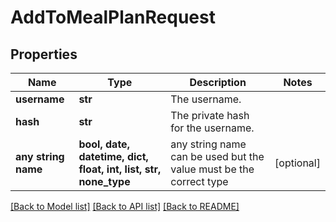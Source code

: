 # AddToMealPlanRequest


## Properties
Name | Type | Description | Notes
------------ | ------------- | ------------- | -------------
**username** | **str** | The username. | 
**hash** | **str** | The private hash for the username. | 
**any string name** | **bool, date, datetime, dict, float, int, list, str, none_type** | any string name can be used but the value must be the correct type | [optional]

[[Back to Model list]](../README.md#documentation-for-models) [[Back to API list]](../README.md#documentation-for-api-endpoints) [[Back to README]](../README.md)


